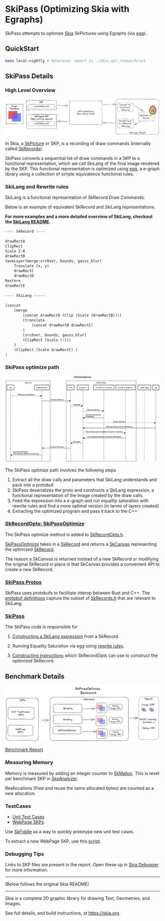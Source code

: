 # SkiPass (Optimizing Skia with Egraphs)

SkiPass attempts to optimize [Skia](https://skia.org) SkPictures using Egraphs (via [egg](https://egraphs-good.github.io/)).

## QuickStart

```bash
make local-nightly # Generates report in ./skia_opt_research/out
```


## SkiPass Details 

### High Level Overview

![image](./skia_opt_research/docs/overview.png)

In Skia, a [SkPicture](https://api.skia.org/classSkPicture.html) or SKP, is a recording of draw commands (internally called [SkRecords](https://source.chromium.org/chromium/chromium/src/+/main:third_party/skia/src/core/SkRecords.h?q=SkRecords&ss=chromium)).

SkiPass converts a sequential list of draw commands in a SKP to a functional representation, which we call SkiLang of the final image rendered by the SKP. This functional representation is optimized using [egg](https://github.com/egraphs-good/egg), a e-graph library using a collection of simple equivalence functional rules. 


### SkiLang and Rewrite rules

SkiLang is a functional representation of SkRecord Draw Commands. 

Below is an example of equivalent SkRecord and SkiLang representations. 

**For more examples and a more detailed overview of SkiLang, checkout the [SkiLang README](SkiLang.md).**

```
---- SkRecord ----

drawRectA
ClipRect
Scale 2.0
drawRectB
SaveLayer(merge:srcOver, bounds, gauss_blur)
    Translate (x, y)
    drawRectC
    drawRectD
Restore
drawRectE

---- SkiLang -----

(concat
    (merge
        (concat drawRectA (Clip (Scale (drawRectB))))
        (translate
            (concat drawRectB drawRectC)
        )
        [srcOver, bounds, gauss_blur]
        (ClipRect (Scale (~)))
    )
    (ClipRect (Scale drawRectC) )
)
```




### SkiPass optimize path

![image](./skia_opt_research/docs/SkiPassOptimize.png)

The SkiPass optimize path involves the following steps

1. Extract all the draw calls and parameters that SkiLang understands and pack into a protobuf.
2. SkiPass deserializes the proto and constructs a SkiLang expression, a functional representation of the image created by the draw calls.
3. Feed the expression into a e-graph and run equality saturation with rewrite rules and find a more optimal version (in terms of layers created) 
4. Extracting the optimized program and pass it back to the C++

### [SkRecordOpts: SkiPassOptimize](src/core/SkRecordOpts.h)
The SkiPass optimize method is added to [SkRecordOpts.h](src/core/SkRecordOpts.h). 

[SkiPassOptimize](src/core/SkRecordOpts.h) takes in a [SkRecord](src/core/SkRecord.h) and returns a [SkCanvas](include/core/SkCanvas.h) representing the optimized [SkRecord](src/core/SkRecord.h). 

The reason a SkCanvas is returned instead of a new SkRecord or modifying the original SkRecord in place is that SkCanvas provides a convenient API to create a new SkRecord.

### [SkiPass Protos](skia_opt_research/protos/ski_pass.proto)
SkiPass uses protobufs to facilitate interop between Rust and C++. The [protobuf definitions](skia_opt_research/protos/ski_pass.proto) capture the subset of [SkRecords.h](src/core/SkRecords.h) that are relevant to SkiLang.

### [SkiPass](skia_opt_research/SkiPass/)

The SkiPass code is responsible for

1. [Constructing a SkiLang expression](skia_opt_reserach/SkiPass/src/sk_record_to_ski_lang.rs) from a SkRecord. 
2. Running Equality Saturation via egg using [rewrite rules](skia_opt_research/SkiPass/ski_lang_rules.rs).

3. [Constructing instructions](skia_opt_research/SkiPass/src/ski_lang_to_program.rs) which SkRecordOpts can use to construct the optimized SkRecord.


## Benchmark Details

![image](skia_opt_research/docs/benchmark.png)

[Benchmark Report](http://nightly.cs.washington.edu/reports/skia/1683325742/)

### Measuring Memory
Memory is measured by adding an integer counter to [SkMalloc](include/private/SkMalloc.h#L146). This is reset per benchmark SKP in [SkpAnalyzer](./skia_opt_research/skp_analyzer.h).

Reallocations (Free and reuse the same allocated bytes) are counted as a new allocation. 

### TestCases

* [Unit Test Cases](./skia_opt_research/gen_skp.cpp)
* [WebPage SKPs](./skia_opt_research/webpage_skps/)

Use [SkFiddle](https://fiddle.skia.org) as a way to quickly prototype new unit test cases.

To extract a new WebPage SKP, use this [script](./gen_webpage_skps.py). 

### Debugging Tips

Links to SKP files are present in the report. Open these up in [Skia Debugger](https://debugger.skia.org) for more information.

-------------
(Below follows the original Skia README)

--------

Skia is a complete 2D graphic library for drawing Text, Geometries, and Images.

See full details, and build instructions, at https://skia.org.
